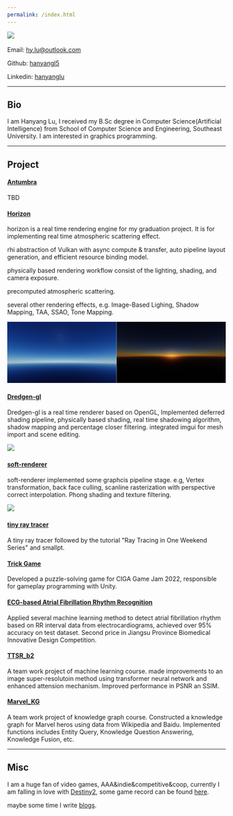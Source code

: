 ```yaml
---
permalink: /index.html
---
```


![](https://avatars.githubusercontent.com/u/45009841?s=128&v=4)

Email: hy.lu@outlook.com

Github: [hanyangl5](https://github.com/hanyangl5)

Linkedin: [hanyanglu](https://www.linkedin.com/in/hanyang-lu-06a250181/)

---

## Bio

I am Hanyang Lu, I received my B.Sc degree in Computer Science(Artificial Intelligence) from School of Computer Science and Engineering, Southeast University. I am interested in graphics programming.

---

## Project

#### [Antumbra](https://github.com/hanyangl5/antumbra)

TBD

#### [Horizon](https://github.com/v4vendeta/horizon)

horizon is a real time rendering engine for my graduation project. It is for implementing real time atmospheric scattering effect.

rhi abstraction of Vulkan with async compute & transfer, auto pipeline layout generation, and efficient resource binding model.

physically based rendering workflow consist of the lighting, shading, and camera exposure. 

precomputed atmospheric scattering.

several other rendering effects, e.g. Image-Based Lighing, Shadow Mapping, TAA, SSAO, Tone Mapping.

![](https://github.com/hanyangl5/horizon/blob/main/docs/figs/samples/atmosphere.png?raw=true)

#### [Dredgen-gl](https://github.com/v4vendeta/Dredgen-gl)

Dredgen-gl is a real time renderer based on OpenGL, Implemented deferred shading pipeline, physically based shading, real time shadowing algorithm, shadow mapping and percentage closer filtering.
integrated imgui for mesh import and scene editing.

![](https://raw.githubusercontent.com/hanyangl5/Dredgen-gl/main/resources/figs/ex3_224.png?token=GHSAT0AAAAAACA5MFHX6OLSYPUXLRRYQSJAZDF44UQ)

#### [soft-renderer](https://github.com/v4vendeta/soft-renderer)

soft-renderer implemented some graphcis pipeline stage. e.g, Vertex transformation, back face culling, scanline rasterization with perspective correct interpolation. Phong shading and texture filtering.

![](https://github.com/v4vendeta/soft-renderer/raw/master/figs/output_224.png)

#### [tiny ray tracer](https://github.com/hanyangl5/tiny-ray-tracer)

A tiny ray tracer followed by the tutorial "Ray Tracing in One Weekend Series" and smallpt.

#### [Trick Game](https://github.com/hanyangl5/CIGA-2022-TRICK)

Developed a puzzle-solving game for CIGA Game Jam 2022, responsible for gameplay programming with Unity.

#### [ECG-based Atrial Fibrillation Rhythm Recognition]()

Applied several machine learning method to detect atrial fibrillation rhythm based on RR interval data from electrocardiograms, achieved over 95% accuracy on test dataset. Second price in Jiangsu Province Biomedical Innovative Design Competition.

#### [TTSR_b2](https://github.com/Luciferbobo/TTSR_b2)

A team work project of machine learning course. made improvements to an image super-resolutoin method using transformer neural network and enhanced attension mechanism. Improved performance in PSNR an SSIM.

#### [Marvel_KG](https://github.com/hanyangl5/Marvel_KG)

A team work project of knowledge graph course. Constructed a knowledge graph for Marvel heros using data from Wikipedia and Baidu. Implemented functions includes Entity Query, Knowledge Question Answering, Knowledge Fusion, etc.

---

## Misc

I am a huge fan of video games, AAA&indie&competitive&coop, currently I am falling in love with [Destiny2](https://www.bungie.net/7/en/Destiny/), some game record can be found [here](games.md).

maybe some time I write [blogs](blogs.md).
